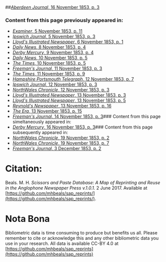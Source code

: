 ##[*Aberdeen Journal*, 16 November 1853, p. 3](https://mhbeals.github.io/sap_html/Aberdeen-Journal/Aberdeen-Journal-16-November-1853-p-3)

### Content from this page previously appeared in:
+ [*Examiner*, 5 November 1853, p. 11](https://mhbeals.github.io/sap_html/Examiner/Examiner-5-November-1853-p-11)
+ [*Ipswich Journal*, 5 November 1853, p. 3](https://mhbeals.github.io/sap_html/Ipswich-Journal/Ipswich-Journal-5-November-1853-p-3)
+ [*Lloyd's Illustrated Newspaper*, 6 November 1853, p. 1](https://mhbeals.github.io/sap_html/Lloyd's-Illustrated-Newspaper/Lloyd's-Illustrated-Newspaper-6-November-1853-p-1)
+ [*Daily News*, 8 November 1853, p. 4](https://mhbeals.github.io/sap_html/Daily-News/Daily-News-8-November-1853-p-4)
+ [*Derby Mercury*, 9 November 1853, p. 4](https://mhbeals.github.io/sap_html/Derby-Mercury/Derby-Mercury-9-November-1853-p-4)
+ [*Daily News*, 10 November 1853, p. 5](https://mhbeals.github.io/sap_html/Daily-News/Daily-News-10-November-1853-p-5)
+ [*The Times*, 10 November 1853, p. 5](https://mhbeals.github.io/sap_html/The-Times/The-Times-10-November-1853-p-5)
+ [*Freeman's Journal*, 11 November 1853, p. 3](https://mhbeals.github.io/sap_html/Freeman's-Journal/Freeman's-Journal-11-November-1853-p-3)
+ [*The Times*, 11 November 1853, p. 9](https://mhbeals.github.io/sap_html/The-Times/The-Times-11-November-1853-p-9)
+ [*Hampshire Portsmouth Telegraph*, 12 November 1853, p. 7](https://mhbeals.github.io/sap_html/Hampshire-Portsmouth-Telegraph/Hampshire-Portsmouth-Telegraph-12-November-1853-p-7)
+ [*Ipswich Journal*, 12 November 1853, p. 3](https://mhbeals.github.io/sap_html/Ipswich-Journal/Ipswich-Journal-12-November-1853-p-3)
+ [*NorthWales Chronicle*, 12 November 1853, p. 3](https://mhbeals.github.io/sap_html/NorthWales-Chronicle/NorthWales-Chronicle-12-November-1853-p-3)
+ [*Lloyd's Illustrated Newspaper*, 13 November 1853, p. 3](https://mhbeals.github.io/sap_html/Lloyd's-Illustrated-Newspaper/Lloyd's-Illustrated-Newspaper-13-November-1853-p-3)
+ [*Lloyd's Illustrated Newspaper*, 13 November 1853, p. 5](https://mhbeals.github.io/sap_html/Lloyd's-Illustrated-Newspaper/Lloyd's-Illustrated-Newspaper-13-November-1853-p-5)
+ [*Reynold's Newspaper*, 13 November 1853, p. 16](https://mhbeals.github.io/sap_html/Reynold's-Newspaper/Reynold's-Newspaper-13-November-1853-p-16)
+ [*The Era*, 13 November 1853, p. 15](https://mhbeals.github.io/sap_html/The-Era/The-Era-13-November-1853-p-15)
+ [*Freeman's Journal*, 14 November 1853, p. 3](https://mhbeals.github.io/sap_html/Freeman's-Journal/Freeman's-Journal-14-November-1853-p-3)### Content from this page simeltaneously appeared in:
+ [*Derby Mercury*, 16 November 1853, p. 3](https://mhbeals.github.io/sap_html/Derby-Mercury/Derby-Mercury-16-November-1853-p-3)### Content from this page subsequently appeared in:
+ [*NorthWales Chronicle*, 19 November 1853, p. 2](https://mhbeals.github.io/sap_html/NorthWales-Chronicle/NorthWales-Chronicle-19-November-1853-p-2)
+ [*NorthWales Chronicle*, 19 November 1853, p. 7](https://mhbeals.github.io/sap_html/NorthWales-Chronicle/NorthWales-Chronicle-19-November-1853-p-7)
+ [*Freeman's Journal*, 3 December 1853, p. 2](https://mhbeals.github.io/sap_html/Freeman's-Journal/Freeman's-Journal-3-December-1853-p-2)
                    
# Citation: 

Beals. M. H. *Scissors and Paste Database: A Map of Reprinting and Reuse in the Anglophone Newspaper Press v.1.0.1.* 2 June 2017. Available at [https://github.com/mhbeals/sap_reprints/](https://github.com/mhbeals/sap_reprints/). 
                    
# Nota Bona

Bibliometric data is time consuming to produce but benefits us all. Please remember to cite or acknowledge this and any other bibliometric data you use in your research. All data is available CC-BY 4.0 at [https://github.com/mhbeals/sap_reprints](https://github.com/mhbeals/sap_reprints)